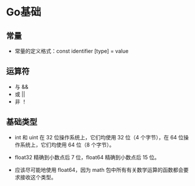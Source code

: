 # Go基础

## 常量

- 常量的定义格式：const identifier [type] = value

## 运算符

- 与 &&
- 或 ||
- 非 ！

## 基础类型

- int 和 uint 在 32 位操作系统上，它们均使用 32 位（4 个字节），在 64 位操作系统上，它们均使用 64 位（8 个字节）。

- float32 精确到小数点后 7 位，float64 精确到小数点后 15 位。

- 应该尽可能地使用 float64，因为 math 包中所有有关数学运算的函数都会要求接收这个类型。

